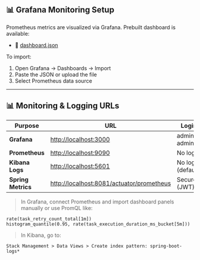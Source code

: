 ## 📊 Grafana Monitoring Setup

Prometheus metrics are visualized via Grafana. Prebuilt dashboard is available:

- 📄 [dashboard.json](dashboard.json)

To import:
1. Open Grafana → Dashboards → Import
2. Paste the JSON or upload the file
3. Select Prometheus data source

---

## 📊 Monitoring & Logging URLs

| Purpose            | URL                                                                                    | Login              |
| ------------------ | -------------------------------------------------------------------------------------- | ------------------ |
| **Grafana**        | [http://localhost:3000](http://localhost:3000)                                         | admin / admin      |
| **Prometheus**     | [http://localhost:9090](http://localhost:9090)                                         | No login           |
| **Kibana Logs**    | [http://localhost:5601](http://localhost:5601)                                         | No login (default) |
| **Spring Metrics** | [http://localhost:8081/actuator/prometheus](http://localhost:8081/actuator/prometheus) | Secured (JWT)      |

> In Grafana, connect Prometheus and import dashboard panels manually or use PromQL like:

```promql
rate(task_retry_count_total[1m])
histogram_quantile(0.95, rate(task_execution_duration_ms_bucket[5m]))
```

> In Kibana, go to:

```
Stack Management > Data Views > Create index pattern: spring-boot-logs*
```

